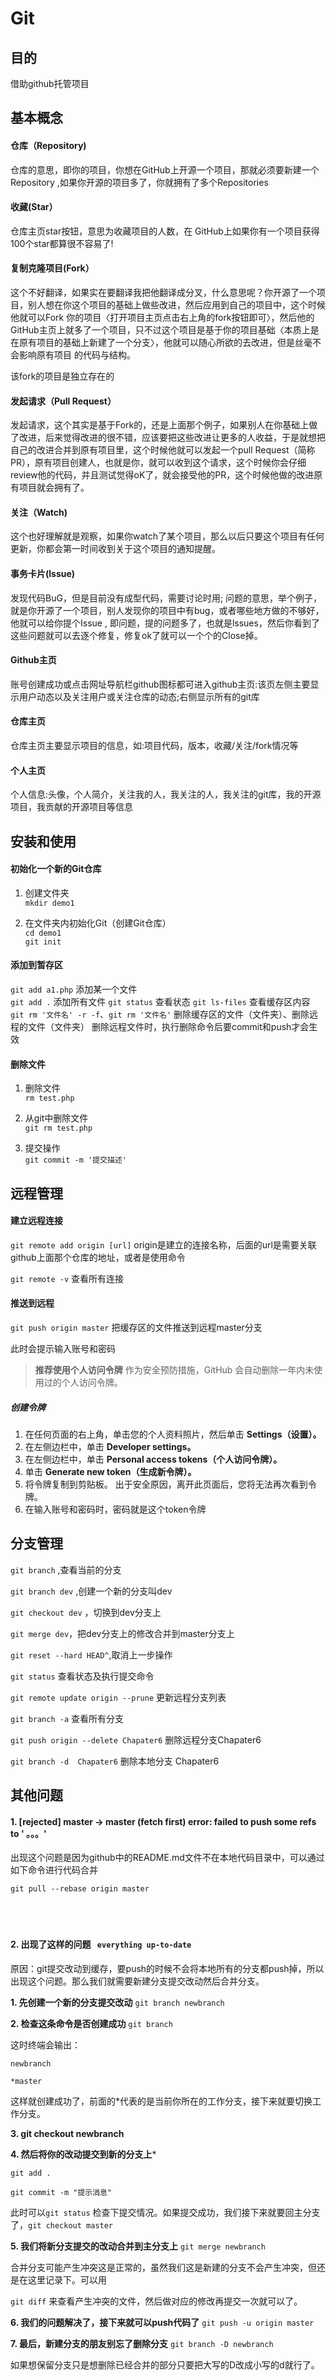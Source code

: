 # Git

## 目的

借助github托管项目

## 基本概念

#### 仓库（Repository)

  仓库的意思，即你的项目，你想在GitHub上开源一个项目，那就必须要新建一个Repository ,如果你开源的项目多了，你就拥有了多个Repositories 

#### 收藏(Star）

  仓库主页star按钮，意思为收藏项目的人数，在 GitHub上如果你有一个项目获得100个star都算很不容易了!

#### 复制克隆项目(Fork）

  这个不好翻译，如果实在要翻译我把他翻译成分叉，什么意思呢？你开源了一个项目，别人想在你这个项目的基础上做些改进，然后应用到自己的项目中，这个时候他就可以Fork 你的项目〈打开项目主页点击右上角的fork按钮即可〉，然后他的GitHub主页上就多了一个项目，只不过这个项目是基于你的项目基础〈本质上是在原有项目的基础上新建了一个分支〉，他就可以随心所欲的去改进，但是丝毫不会影响原有项目 的代码与结构。

  该fork的项目是独立存在的

####  发起请求（Pull Request）

发起请求，这个其实是基于Fork的，还是上面那个例子，如果别人在你基础上做了改进，后来觉得改进的很不错，应该要把这些改进让更多的人收益，于是就想把自己的改进合并到原有项目里，这个时候他就可以发起一个pull Request（简称PR），原有项目创建人，也就是你，就可以收到这个请求，这个时候你会仔细review他的代码，并且测试觉得oK了，就会接受他的PR，这个时候他做的改进原有项目就会拥有了。

#### 关注（Watch)

这个也好理解就是观察，如果你watch了某个项目，那么以后只要这个项目有任何更新，你都会第一时间收到关于这个项目的通知提醒。

#### 事务卡片(lssue)

发现代码BuG，但是目前没有成型代码，需要讨论时用;
问题的意思，举个例子，就是你开源了一个项目，别人发现你的项目中有bug，或者哪些地方做的不够好，他就可以给你提个Issue , 即问题，提的问题多了，也就是lssues，然后你看到了这些问题就可以去逐个修复，修复ok了就可以一个个的Close掉。

#### Github主页

账号创建成功或点击网址导航栏github图标都可进入github主页:该页左侧主要显示用户动态以及关注用户或关注仓库的动态;右侧显示所有的git库

#### 仓库主页

仓库主页主要显示项目的信息，如:项目代码，版本，收藏/关注/fork情况等

#### 个人主页

个人信息:头像，个人简介，关注我的人，我关注的人，我关注的git库，我的开源项目，我贡献的开源项目等信息



## 安装和使用

#### 初始化一个新的Git仓库

1. 创建文件夹 <br/>
`mkdir demo1`

2. 在文件夹内初始化Git（创建Git仓库） <br/>
`cd demo1`  <br/>
`git init` 

#### 添加到暂存区
`git add a1.php` 添加某一个文件 <br/>
`git add .` 添加所有文件
`git status`  查看状态
`git ls-files` 查看缓存区内容
`git rm '文件名' -r -f`、`git rm '文件名'` 删除缓存区的文件（文件夹）、删除远程的文件（文件夹）
删除远程文件时，执行删除命令后要commit和push才会生效


#### 删除文件
1. 删除文件<br/>
`rm test.php`<br/>

2. 从git中删除文件<br/>
`git rm test.php`<br/>

3. 提交操作<br/>
`git commit -m '提交描述'`



## 远程管理

#### 建立远程连接
`git remote add origin [url]` origin是建立的连接名称，后面的url是需要关联github上面那个仓库的地址，或者是使用命令<br>

`git remote -v` 查看所有连接

#### 推送到远程
`git push origin master` 把缓存区的文件推送到远程master分支

此时会提示输入账号和密码

>**推荐使用个人访问令牌**
作为安全预防措施，GitHub 会自动删除一年内未使用过的个人访问令牌。

##### 创建令牌
1. 在任何页面的右上角，单击您的个人资料照片，然后单击 **Settings（设置）。**<br>
2. 在左侧边栏中，单击 **Developer settings。**<br>
3. 在左侧边栏中，单击 **Personal access tokens（个人访问令牌）。**<br>
4. 单击 **Generate new token（生成新令牌）。**<br>
5. 将令牌复制到剪贴板。 出于安全原因，离开此页面后，您将无法再次看到令牌。<br>
6. 在输入账号和密码时，密码就是这个token令牌


## 分支管理

`git branch` ,查看当前的分支

`git branch dev` ,创建一个新的分支叫dev

`git checkout dev` ，切换到dev分支上

`git merge dev`，把dev分支上的修改合并到master分支上

`git reset --hard HEAD^`,取消上一步操作

`git status` 查看状态及执行提交命令

`git remote update origin --prune` 更新远程分支列表

`git branch -a` 查看所有分支

`git push origin --delete Chapater6` 删除远程分支Chapater6

`git branch -d  Chapater6` 删除本地分支 Chapater6


## 其他问题

#### 1. [rejected] master -> master (fetch first) error: failed to push some refs to ' 。。。'

出现这个问题是因为github中的README.md文件不在本地代码目录中，可以通过如下命令进行代码合并

`git pull --rebase origin master`
<br/>
<br/>
<br/>
<br/>

#### 2. 出现了这样的问题 ` everything up-to-date`

原因：git提交改动到缓存，要push的时候不会将本地所有的分支都push掉，所以出现这个问题。那么我们就需要新建分支提交改动然后合并分支。

**1. 先创建一个新的分支提交改动**
`git branch newbranch`

**2. 检查这条命令是否创建成功**
`git branch`

这时终端会输出：
```
newbranch

*master
```
这样就创建成功了，前面的*代表的是当前你所在的工作分支，接下来就要切换工作分支。

**3. git checkout newbranch**

**4. 然后将你的改动提交到新的分支上***
```
git add .

git commit -m "提示消息"
```

此时可以`git status` 检查下提交情况。如果提交成功，我们接下来就要回主分支了，`git checkout master`

**5. 我们将新分支提交的改动合并到主分支上**
`git merge newbranch`

合并分支可能产生冲突这是正常的，虽然我们这是新建的分支不会产生冲突，但还是在这里记录下。可以用

`git diff` 来查看产生冲突的文件，然后做对应的修改再提交一次就可以了。

**6. 我们的问题解决了，接下来就可以push代码了**
`git push -u origin master`

**7. 最后，新建分支的朋友别忘了删除分支**
`git branch -D newbranch`

如果想保留分支只是想删除已经合并的部分只要把大写的D改成小写的d就行了。
